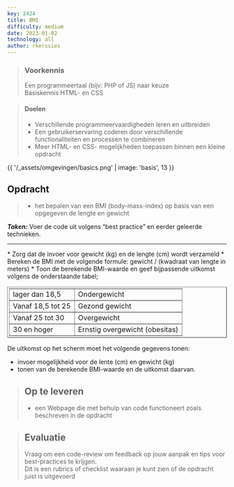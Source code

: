 ```yaml
---
key: 2424
title: BMI
difficulty: medium
date: 2023-01-02
technology: all
author: rkerssies
---
```



> ### Voorkennis
> Een programmeertaal (bijv: PHP of JS) naar keuze<br>
> Basiskennis HTML- en CSS

> #### Doelen
> * Verschillende programmeervaardigheden leren en uitbreiden
> * Een gebruikerservaring coderen door verschillende functionaliteiten en processen te combineren
> * Meer HTML- en CSS- mogelijkheden toepassen binnen een kleine opdracht

{{ '/_assets/omgevingen/basics.png'  | image: 'basis', 13 }}

## Opdracht
> * het bepalen van een BMI (body-mass-index) op basis van een opgegeven de lengte en gewicht

***Taken:***
Voer de code uit volgens “best practice” en eerder geleerde technieken.

<hr>
* Zorg dat de invoer voor gewicht (kg) en de lengte (cm) wordt verzameld
* Bereken de BMI met de volgende formule: gewicht / (kwadraat van lengte in meters)
* Toon de berekende BMI-waarde en geef bijpassende uitkomst volgens de onderstaande tabel;<br>
<table border="1" style="padding:3px;">
    <tr><td>lager dan 18,5</td><td>Ondergewicht</td></tr>
    <tr><td>Vanaf 18,5 tot 25</td><td>Gezond gewicht</td></tr>
    <tr><td>Vanaf 25 tot 30</td><td>Overgewicht</td></tr>
    <tr><td>30 en hoger</td><td>Ernstig overgewicht (obesitas)</td></tr>
</table>

De uitkomst op het scherm moet het volgende gegevens tonen:
 * invoer mogelijkheid voor de lente (cm) en gewicht (kg)
 * tonen van de berekende BMI-waarde en de uitkomst daarvan.


> ## Op te leveren
> * een Webpage die met behulp van code functioneert zoals beschreven in de opdracht

> ## Evaluatie
> Vraag om een code-review om feedback op jouw aanpak en tips voor best-practices te krijgen.<br>
> Dit is een rubrics of checklist waaraan je kunt zien of de opdracht juist is uitgevoerd
